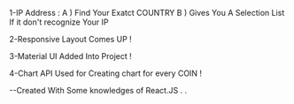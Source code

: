 1-IP Address :
  A ) Find Your Exatct COUNTRY
  B ) Gives You A Selection List If it don't recognize Your IP

2-Responsive Layout Comes UP !


3-Material UI Added Into Project !


4-Chart API Used for Creating chart for every COIN !

--Created With Some knowledges of React.JS . .
